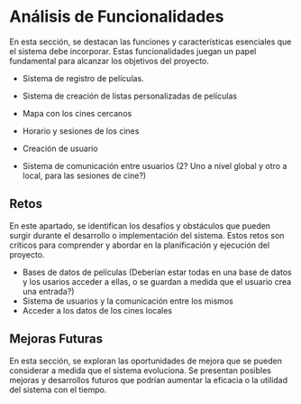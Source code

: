 # Análisis de Funcionalidades

En esta sección, se destacan las funciones y características esenciales que el sistema debe incorporar. Estas funcionalidades juegan un papel fundamental para alcanzar los objetivos del proyecto.


- Sistema de registro de películas.

- Sistema de creación de listas personalizadas de películas 
- Mapa con los cines cercanos
- Horario y sesiones de los cines
- Creación de usuario
- Sistema de comunicación entre usuarios (2? Uno a nivel global y otro a local, para las sesiones de cine?)
  

## Retos

En este apartado, se identifican los desafíos y obstáculos que pueden surgir durante el desarrollo o implementación del sistema. Estos retos son críticos para comprender y abordar en la planificación y ejecución del proyecto.

- Bases de datos de películas (Deberían estar todas en una base de datos y los usarios acceder a ellas, o se guardan a medida que el usuario crea una entrada?)
- Sistema de usuarios y la comunicación entre los mismos
- Acceder a los datos de los cines locales

## Mejoras Futuras

En esta sección, se exploran las oportunidades de mejora que se pueden considerar a medida que el sistema evoluciona. Se presentan posibles mejoras y desarrollos futuros que podrían aumentar la eficacia o la utilidad del sistema con el tiempo.